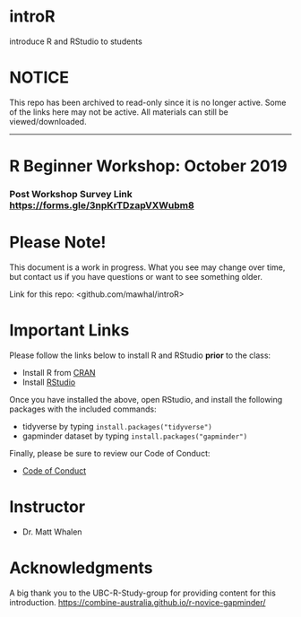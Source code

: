 # introR
introduce R and RStudio to students

# NOTICE
This repo has been archived to read-only since it is no longer active. Some of the links here may not be active. All materials can still be viewed/downloaded. 

***


# R Beginner Workshop: October 2019

### Post Workshop Survey Link https://forms.gle/3npKrTDzapVXWubm8

# Please Note!
This document is a work in progress. What you see may change over time, but contact us if you have questions or want to see something older.

Link for this repo: <github.com/mawhal/introR>



# Important Links
Please follow the links below to install R and RStudio **prior** to the class:
* Install R from [CRAN](https://cran.r-project.org/)
* Install [RStudio](https://www.rstudio.com/)

Once you have installed the above, open RStudio, and install the following packages with the included commands:
* tidyverse by typing `install.packages("tidyverse")`
* gapminder dataset by typing `install.packages("gapminder")`

Finally, please be sure to review our Code of Conduct:
* [Code of Conduct](https://docs.carpentries.org/topic_folders/policies/code-of-conduct.html)




# Instructor
* Dr. Matt Whalen

# Acknowledgments
A big thank you to the UBC-R-Study-group for providing content for this introduction.
https://combine-australia.github.io/r-novice-gapminder/
